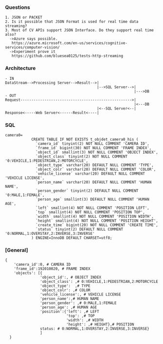 ### Questions
    1. JSON or PACKET
    2. Is it possible that JSON Format is used for real time data streaming?
    3. Most of CV APIs support JSON Interface. Do they support real time also?
      ->Azure says possible.
       https://azure.microsoft.com/en-us/services/cognitive-services/computer-vision/
      ->Experiment prove it
       https://github.com/bluesea0125/tests-http-streaming
       
### Architecture
    - IN
    DataStream-->Processing Server-->Result-->|
                                              |-->SQL Server-->|
                                                               |--->DB
    - OUT
    Request--------------------------------------------------->|
                                                               |<---DB   
                                              |<--SQL Server<--|
    Response<-----Web Server<------Result<----|

    
### SQL
    camera0=
                CREATE TABLE IF NOT EXISTS t_objdet_camera0_his (
                  `camera_id` tinyint(2) NOT NULL COMMENT 'CAMERA ID',
                  `frame_id` bigint(30) NOT NULL COMMENT 'FRAME INDEX',
                  `object_id` smallint(3) NOT NULL COMMENT 'OBJECT INDEX',
                  `object_class` tinyint(2) NOT NULL COMMENT '0:VEHICLE,1:PEDESTRIAN,2:MOTORCYCLE',
                  `object_type` varchar(20) DEFAULT NULL COMMENT 'TYPE',
                  `object_colr` varchar(20) DEFAULT NULL COMMENT 'COLOR',
                  `vehicle_license` varchar(20) DEFAULT NULL COMMENT 'VEHICLE LICENSE',
                  `person_name` varchar(20) DEFAULT NULL COMMENT 'HUMAN NAME',
                  `person_gender` tinyint(2) DEFAULT NULL COMMENT '0:MALE,1:FEMALE',
                  `person_age` smallint(3) DEFAULT NULL COMMENT 'HUMAN AGE',
                  `left` smallint(4) NOT NULL COMMENT 'POSITION LEFT',
                  `top` smallint(4) NOT NULL COMMENT 'POSITION TOP',
                  `width` smallint(4) NOT NULL COMMENT 'POSITION WIDTH',
                  `height` smallint(4) NOT NULL COMMENT 'POSITION HEIGHT',
                  `create_time` bigint(20) NOT NULL COMMENT 'CREATE TIME',
                  `status` tinyint(2) DEFAULT NULL COMMENT '0:NORMAL,1:OVERSTAY,2:INVERSE,3:INVERSE'
                ) ENGINE=InnoDB DEFAULT CHARSET=utf8;
### [General]
    {
        'camera_id':0, # CAMERA ID
        'frame_id':192010020, # FRAME INDEX
        'objects': [{  
                    'object_id':, # OBJECT INDEX
                    'object_class': ,# 0:VEHICLE,1:PEDESTRIAN,2:MOTORCYCLE
                    'object_type':  ,# TYPE
                    'object_colr': ,# COLOR
                    'vehicle_license':, # VEHICLE LICENSE
                    'person_name':,# HUMAN NAME
                    'person_gender': ,# 0:MALE,1:FEMALE
                    'person_age': ,# HUMAN AGE
                    'position':{'left': ,# LEFT
                                'top': ,# TOP
                                'width': ,# WIDTH
                                'height': ,# HEIGHT},# POSITION
                    status: # 0:NORMAL,1:OVERSTAY,2:INVERSE,3:INVERSE}
                    ]
      }
